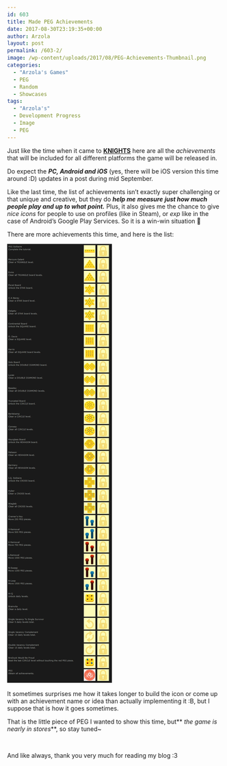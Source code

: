 ```yaml
---
id: 603
title: Made PEG Achievements
date: 2017-08-30T23:19:35+00:00
author: Arzola
layout: post
permalink: /603-2/
image: /wp-content/uploads/2017/08/PEG-Achievements-Thumbnail.png
categories:
  - "Arzola's Games"
  - PEG
  - Random
  - Showcases
tags:
  - "Arzola's"
  - Development Progress
  - Image
  - PEG
---
```

Just like the time when it came to **<a href="/knights-steam-achievements/" target="_blank" rel="noopener">KNIGHTS</a>** here are all the _achievements_ that will be included for all different platforms the game will be released in.

Do expect the **_PC, Android and iOS_** (yes, there will be iOS version this time around :D) updates in a post during mid September.

Like the last time, the list of achievements isn&#8217;t exactly super challenging or that unique and creative, but they do _**help me** **measure** **just how much people play and up to what point.**_ Plus, it also gives me the chance to give _nice icons_ for people to use on profiles (like in Steam), or _exp_ like in the case of Android&#8217;s Google Play Services. So it is a win-win situation 🙂

There are more achievements this time, and here is the list:

[<img class="aligncenter wp-image-605 size-full" src="/images/posts/2017/08/PEG-Achievements.png" alt=""   />](/images/posts/2017/08/PEG-Achievements.png)

It sometimes surprises me how it takes longer to build the icon or come up with an achievement name or idea than actually implementing it :B, but I suppose that is how it goes sometimes.

That is the little piece of PEG I wanted to show this time, but** _the game is nearly in stores_**, so stay tuned~

&nbsp;

And like always, thank you very much for reading my blog :3

<!-- AddThis Advanced Settings generic via filter on the_content -->

<!-- AddThis Share Buttons generic via filter on the_content -->